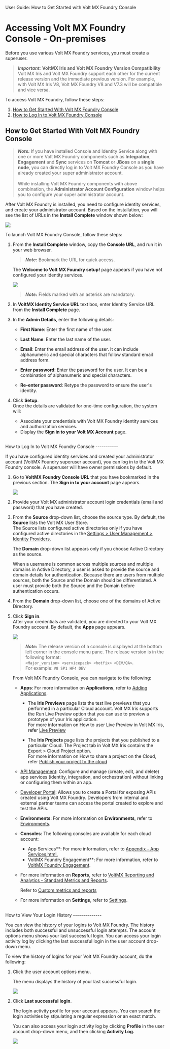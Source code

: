                               

User Guide: How to Get Started with Volt MX Foundry Console

Accessing Volt MX Foundry Console - On-premises
==============================================

Before you use various Volt MX Foundry services, you must create a superuser.

> **_Important:_** **VoltMX Iris and Volt MX Foundry Version Compatibility**   
Volt MX  Iris and Volt MX Foundry support each other for the current release version and the immediate previous version. For example, with Volt MX Iris V8, Volt MX Foundry V8 and V7.3 will be compatible and vice versa.  

To access Volt MX Foundry, follow these steps:

1.  [How to Get Started With Volt MX Foundry Console](#how-to-get-started-with-foundry-console)
2.  [How to Log In to Volt MX Foundry Console](#how-to-log-in-to-foundry-console)


<h2 id="how-to-get-started-with-foundry-console"></h2>

How to Get Started With Volt MX Foundry Console
----------

> **_Note:_** If you have installed Console and Identity Service along with one or more Volt MX Foundry components such as **Integration**, **Engagement** and **Sync** services on **Tomcat** or **JBoss** on a **single node**, you can directly log in to Volt MX Foundry Console as you have already created your super administrator account.<br>  
While installing Volt MX Foundry components with above combination, the **Administrator Account Configuration** window helps you to configure your super administrator account.

After Volt MX Foundry is installed, you need to configure identity services, and create your administrator account. Based on the installation, you will see the list of URLs in the **Install Complete** window shown below:

![](Resources/Images/OnPrem/Complete_695x570.png)

To launch Volt MX Foundry Console, follow these steps:

1.  From the **Install Complete** window, copy the **Console URL**, and run it in your web browser.  
    
    > **_Note:_** Bookmark the URL for quick access.
    
    The **Welcome to Volt MX Foundry setup!** page appears if you have not configured your identity services.
    
    ![](Resources/Images/OnPrem/Creating_SuperUser.png)
    
    > **_Note:_** Fields marked with an asterisk are mandatory.
    
2.  In **VoltMX Identity Service URL** text box, enter Identity Service URL from the **Install Complete** page.
3.  In the **Admin Details**, enter the following details:
    *   **First Name**: Enter the first name of the user.
    *   **Last Name**: Enter the last name of the user.
    *   **Email**: Enter the email address of the user. It can include alphanumeric and special characters that follow standard email address form.
    *   **Enter password**: Enter the password for the user. It can be a combination of alphanumeric and special characters.
        
    *   **Re-enter password**: Retype the password to ensure the user's identity.
        
4.  Click **Setup**.  
    Once the details are validated for one-time configuration, the system will:
    *   Associate your credentials with Volt MX Foundry identity services and authorization services.
    *   Display the **Sign in to your Volt MX Account** page.  
        

<h2 id="how-to-log-in-to-foundry-console"></h2>
How to Log In to Volt MX Foundry Console
-----------

If you have configured identity services and created your administrator account (VoltMX Foundry superuser account), you can log in to the Volt MX Foundry console. A superuser will have owner permissions by default.

1.  Go to **VoltMX Foundry Console URL** that you have bookmarked in the previous section. The **Sign in to your account** page appears.
    
    ![](Resources/Images/OnPrem/Sign_in1.png)
    
2.  Provide your Volt MX administrator account login credentials (email and password) that you have created.
3.  From the **Source** drop-down list, choose the source type. By default, the **Source** lists the Volt MX User Store.  
    The Source lists configured active directories only if you have configured active directories in the [Settings > User Management > Identity Providers](Settings.md#identity-providers).
    
    The **Domain** drop-down list appears only if you choose Active Directory as the source.
    
    When a username is common across multiple sources and multiple domains in Active Directory, a user is asked to provide the source and domain details for authentication. Because there are users from multiple sources, both the Source and the Domain should be differentiated. A user must provide both the Source and the Domain before authentication occurs.
    

1.  From the **Domain** drop-down list, choose one of the domains of Active Directory.
2.  Click **Sign in**.  
    After your credentials are validated, you are directed to your Volt MX Foundry account. By default, the **Apps** page appears.  
    
    ![](Resources/Images/ConsoleUI_601x294.png)
    
    > **_Note:_** The release version of a console is displayed at the bottom left corner in the console menu pane. The release version is in the following format:  
    `<Major_version> <servicepack> <hotfix> <DEV/QA>`.  
    For example: `V8 SP1 HF4 DEV`
    
    From Volt MX Foundry Console, you can navigate to the following:
    
    *   **Apps**: For more information on **Applications**, refer to [Adding Applications](Adding_Applications.md).
        *   The **Iris Previews** page lists the test live previews that you performed in a particular Cloud account. Volt MX Iris supports the Run Live Preview option that you can use to preview a prototype of your Iris application.  
            For more information on How to user Live Preview in Volt MX Iris, refer [Live Preview](../../../Iris/iris_user_guide/Content/LivePreview.md)
            
        *   The **Iris Projects** page lists the projects that you published to a particular Cloud. The Project tab in Volt MX Iris contains the Export > Cloud Project option.  
            For more information on How to share a project on the Cloud, refer [Publish your project to the cloud](../../../Iris/iris_user_guide/Content/ShareProjectOnTheCloud.md)  
            
    *   [API Management](API_Management.md): Configure and manage (create, edit, and delete) app services (identity, integration, and orchestration) without linking or configuring them within an app.
    *   [Developer Portal](VoltMXDevPortal.md): Allows you to create a Portal for exposing APIs created using Volt MX Foundry. Developers from internal and external partner teams can access the portal created to explore and test the APIs.
    *   **Environments**: For more information on **Environments**, refer to [Environments](Environments.md#environments-on-premises).
    *   **Consoles**: The following consoles are available for each cloud account:
    
        *   App Services**: For more information, refer to [Appendix - App Services.html.](Appendix_-_App_Services.md)
        *   VoltMX Foundry Engagement**: For more information, refer to [VoltMX Foundry Engagement](../../../Foundry/vms_console_user_guide/Content/Introduction_1.md).
    
    *   For more information on **Reports**, refer to [VoltMX Reporting and Analytics - Standard Metrics and Reports](../../../Foundry/standard_metrics_reports_guide/Content/standard_metrics_reports_guide.md).  
          
        Refer to [Custom metrics and reports](../../../Foundry/custom_metrics_and_reports/Content/Custom_Metrics_and_Reports_Guide.md)
    *   For more information on **Settings**, refer to [Settings](Settings.md#settings-on-premises).


<h2></h2>
How to View Your Login History
--------------

<p></p>
<p>You can view the history of your logins to Volt MX Foundry. The history includes both successful and unsuccessful login attempts. The account options menu shows your last successful login. You can access your login activity log by clicking the last successful login in the user account drop-down menu.</p>
<p>To view the history of logins for your Volt MX Foundry account, do the following:</p>
<ol>
  <li>Click the user account options menu.
    <p></p>
        <p>The menu displays the history of your last successful login.</p>
    <p>
      <img src="Resources/Images/LastLoginHistory.png">
    </p>
  </li>
  <li>Click <strong>Last successful login</strong>.
     <p></p>
        <p>The login activity profile for your account appears. You can search the login activities by stipulating a regular expression or an exact match.</p>
            <p>You can also access your login activity log by clicking <strong>Profile</strong> in the user account drop-down menu, and then clicking <strong>Activity Log.</strong></p>
    <p>
      <img src="Resources/Images/LoginActivityLog_656x366.png">
    </p>
  </li>
</ol>

